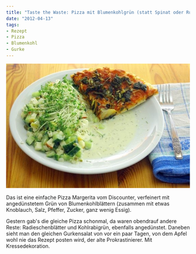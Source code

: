 ```yaml
---
title: "Taste the Waste: Pizza mit Blumenkohlgrün (statt Spinat oder Rucola)"
date: "2012-04-13" 
tags:
- Rezept
- Pizza
- Blumenkohl
- Gurke
---
```


[![IMGP8777](images/imgp8777_thumb.jpg "IMGP8777")](http://apfeleimer.files.wordpress.com/2012/04/imgp8777.jpg)

Das ist eine einfache Pizza Margerita vom Discounter, verfeinert mit angedünstetem Grün von Blumenkohlblättern (zusammen mit etwas Knoblauch, Salz, Pfeffer, Zucker, ganz wenig Essig). 

Gestern gab's die gleiche Pizza schonmal, da waren obendrauf andere Reste: Radieschenblätter und Kohlrabigrün, ebenfalls angedünstet. Daneben sieht man den gleichen Gurkensalat von vor ein paar Tagen, von dem Apfel wohl nie das Rezept posten wird, der alte Prokrastinierer. Mit Kressedekoration.

